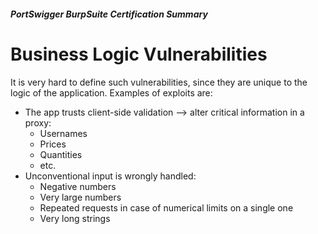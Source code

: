 ##### PortSwigger BurpSuite Certification Summary
# Business Logic Vulnerabilities
It is very hard to define such vulnerabilities, since they are unique to the logic of the application. Examples of exploits are:
  * The app trusts client-side validation --> alter critical information in a proxy:
	* Usernames
	* Prices
    * Quantities
	* etc.
  * Unconventional input is wrongly handled:
	* Negative numbers
	* Very large numbers
    * Repeated requests in case of numerical limits on a single one
	* Very long strings
